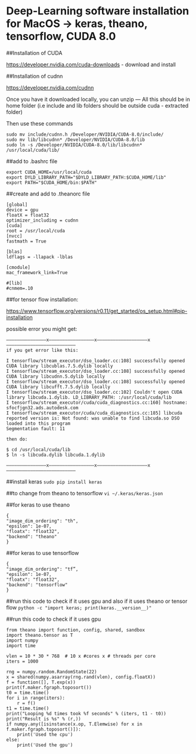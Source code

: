 # Deep-Learning software installation for MacOS -> keras, theano, tensorflow, CUDA 8.0

##Installation of CUDA

https://developer.nvidia.com/cuda-downloads   -  download and install

##Installation of cudnn

https://developer.nvidia.com/cudnn

Once you have it downloaded locally, you can unzip — All this should be in home folder (i.e include and lib folders should be outside cuda - extracted folder)

Then use these commands 
```
sudo mv include/cudnn.h /Developer/NVIDIA/CUDA-8.0/include/
sudo mv lib/libcudnn* /Developer/NVIDIA/CUDA-8.0/lib
sudo ln -s /Developer/NVIDIA/CUDA-8.0/lib/libcudnn* /usr/local/cuda/lib/

```

##add to .bashrc file
```
export CUDA_HOME=/usr/local/cuda
export DYLD_LIBRARY_PATH="$DYLD_LIBRARY_PATH:$CUDA_HOME/lib"
export PATH="$CUDA_HOME/bin:$PATH"

```
##create and add to .theanorc file
```
[global]
device = gpu
floatX = float32
optimizer_including = cudnn
[cuda]
root = /usr/local/cuda
[nvcc]
fastmath = True

[blas]
ldflags = -llapack -lblas

[cmodule]
mac_framework_link=True

#[lib]
#cnmem=.10

```
##for tensor flow installation:

https://www.tensorflow.org/versions/r0.11/get_started/os_setup.html#pip-installation

possible error you might get: 
```
———————————————x—————————————————x———————————————————x——————————————————————————
if you get error like this:

I tensorflow/stream_executor/dso_loader.cc:108] successfully opened CUDA library libcublas.7.5.dylib locally
I tensorflow/stream_executor/dso_loader.cc:108] successfully opened CUDA library libcudnn.5.dylib locally
I tensorflow/stream_executor/dso_loader.cc:108] successfully opened CUDA library libcufft.7.5.dylib locally
I tensorflow/stream_executor/dso_loader.cc:102] Couldn't open CUDA library libcuda.1.dylib. LD_LIBRARY_PATH: :/usr/local/cuda/lib
I tensorflow/stream_executor/cuda/cuda_diagnostics.cc:160] hostname: sfocfjgn32.ads.autodesk.com
I tensorflow/stream_executor/cuda/cuda_diagnostics.cc:185] libcuda reported version is: Not found: was unable to find libcuda.so DSO loaded into this program
Segmentation fault: 11

then do:

$ cd /usr/local/cuda/lib
$ ln -s libcuda.dylib libcuda.1.dylib

———————————————x—————————————————x———————————————————x——————————————————————————
```

##install keras
`sudo pip install keras`

##to change from theano to tensorflow
 `vi ~/.keras/keras.json`

##for keras to use theano
```
{
"image_dim_ordering": "th",
"epsilon": 1e-07,
"floatx": "float32",
"backend": "theano"
}
```

##for keras to use tensorflow
```
{
"image_dim_ordering": "tf”,
"epsilon": 1e-07,
"floatx": "float32",
"backend": "tensorflow"
}
```

##run this code to check if it uses gpu and also if it uses theano or tensor flow
`python -c "import keras; print(keras.__version__)"`



##run this code to check if it uses gpu
```
from theano import function, config, shared, sandbox
import theano.tensor as T
import numpy
import time

vlen = 10 * 30 * 768  # 10 x #cores x # threads per core
iters = 1000

rng = numpy.random.RandomState(22)
x = shared(numpy.asarray(rng.rand(vlen), config.floatX))
f = function([], T.exp(x))
print(f.maker.fgraph.toposort())
t0 = time.time()
for i in range(iters):
    r = f()
t1 = time.time()
print("Looping %d times took %f seconds" % (iters, t1 - t0))
print("Result is %s" % (r,))
if numpy.any([isinstance(x.op, T.Elemwise) for x in f.maker.fgraph.toposort()]):
    print('Used the cpu')
else:
    print('Used the gpu')
```
